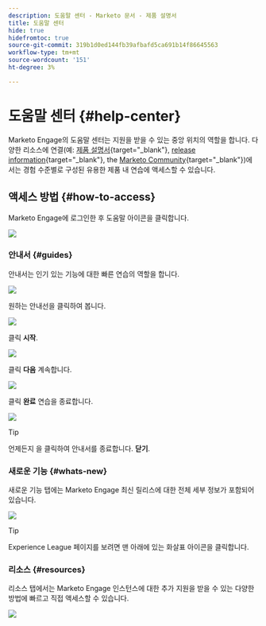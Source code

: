 ```yaml
---
description: 도움말 센터 - Marketo 문서 - 제품 설명서
title: 도움말 센터
hide: true
hidefromtoc: true
source-git-commit: 319b1d0ed144fb39afbafd5ca691b14f86645563
workflow-type: tm+mt
source-wordcount: '151'
ht-degree: 3%

---
```


# 도움말 센터 {#help-center}

Marketo Engage의 도움말 센터는 지원을 받을 수 있는 중앙 위치의 역할을 합니다. 다양한 리소스에 연결(예: [제품 설명서](/help/marketo/home.md){target="_blank"}, [release information](/help/marketo/release-notes/current.md){target="_blank"}, the [Marketo Community](https://nation.marketo.com/){target="_blank"})에서는 경험 수준별로 구성된 유용한 제품 내 연습에 액세스할 수 있습니다.

## 액세스 방법 {#how-to-access}

Marketo Engage에 로그인한 후 도움말 아이콘을 클릭합니다.

![](assets/help-center-1.png)

### 안내서 {#guides}

안내서는 인기 있는 기능에 대한 빠른 연습의 역할을 합니다.

![](assets/help-center-2.png)

원하는 안내선을 클릭하여 봅니다.

![](assets/help-center-3.png)

클릭 **시작**.

![](assets/help-center-4.png)

클릭 **다음** 계속합니다.

![](assets/help-center-5.png)

클릭 **완료** 연습을 종료합니다.

![](assets/help-center-6.png)

>[!TIP]
>
>언제든지 을 클릭하여 안내서를 종료합니다. **닫기**.

### 새로운 기능 {#whats-new}

새로운 기능 탭에는 Marketo Engage 최신 릴리스에 대한 전체 세부 정보가 포함되어 있습니다.

![](assets/help-center-7.png)

>[!TIP]
>
>Experience League 페이지를 보려면 맨 아래에 있는 화살표 아이콘을 클릭합니다.

### 리소스 {#resources}

리소스 탭에서는 Marketo Engage 인스턴스에 대한 추가 지원을 받을 수 있는 다양한 방법에 빠르고 직접 액세스할 수 있습니다.

![](assets/help-center-8.png)
